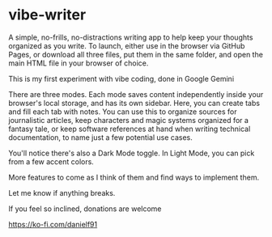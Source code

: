 # vibe-writer
A simple, no-frills, no-distractions writing app to help keep your thoughts organized as you write.
To launch, either use in the browser via GitHub Pages, or download all three files, put them in the same folder, and open the main HTML file in your browser of choice. 

This is my first experiment with vibe coding, done in Google Gemini

There are three modes. Each mode saves content independently inside your browser's local storage, and has its own sidebar. Here, you can create tabs and fill each tab with notes. You can use this to organize sources for journalistic articles, keep characters and magic systems organized for a fantasy tale, or keep software references at hand when writing technical documentation, to name just a few potential use cases. 

You'll notice there's also a Dark Mode toggle. In Light Mode, you can pick from a few accent colors. 

More features to come as I think of them and find ways to implement them. 

Let me know if anything breaks. 

If you feel so inclined, donations are welcome

https://ko-fi.com/danielf91
